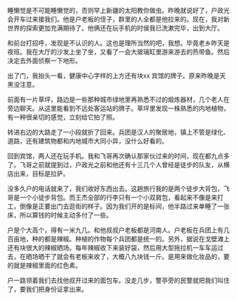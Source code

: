 

睡懒觉是不可能睡懒觉的，否则早上新疆的太阳教你做虫。昨晚就说好了，户政光会开车过来接我们。他是户老板的侄子，群里的人全都是他拉来的。现在，我对新世界的探索更加充满期待了。他俩还在玩手机的时侯我已洗漱完毕，出到大厅。

和前台打招呼，发现是不认识的人。这也是理所当然的吧，我想。毕竟老乡昨天是夜班。我在大厅的沙发上坐了坐，又看了一会大玻璃缸里游来游去的热带鱼。然后决定去外面侦察一下地形。

出了门，我抬头一看，健康中心字样的上方还有块xx 宾馆的牌子。原来昨晚是天黑没注意。

前面有一片草坪，路边是一些那种城市绿地里再熟悉不过的煅炼器材，几个老人在旁边聊天。从这里能看到不远处客运站的牌子。草坪里发现一株熟悉的内地植物，有一种很亲切的感觉，立刻给它拍了照。

转进右边的大路走了一小段就折了回来。兵团是汉人的聚居地，镇上不管是绿化、道路，还有建筑物都和内地城市大同小异，没什么好看的。


回到宾馆，两人还在玩手机。我和飞哥再次确认那家伙过来的时间，现在都九点多了。飞哥之前就提到过，户政光之前和他还有十三几个人曾经是徒步的队友，从横店出来，目标是拉萨。


没多久户的电话就来了，我们收好东西出去。这趟旅行我的是两个徒步大背包，飞哥是一个小徒步背包。而王杰全部的行李只有一个小双肩包，看起来不像是来打工，倒像是正要出门去逛街的样子。因为我们开的是标间，他半路过来单睡了一张床，所以算钱的时候主动多付了一些。  


户是个大高个，得有一米九几。和他叔叔户老板都是河南人。户老板在兵团上有几百亩地，种的都是辣椒。种植的作物每个兵团都是统一的。另外，据说在戈壁滩上还有块很大的辣椒晒场。每年辣椒收下来装好袋，然后用大型拖拉机一车车运过去，在晒场晒干了就会有老板来收了，大概八九块钱一斤。是用来做化妆品的，要的就是辣椒里面的红色素。  

户一路领着我们去找他叔开过来的面包车。没走几步，警亭旁的民警就把我们叫住了，要我们把身份证拿出来。


